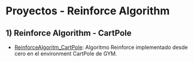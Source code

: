 # Proyectos - Reinforce Algorithm
## 1) Reinforce Algorithm - CartPole
- [ReinforceAlgoritm_CartPole](./RL%20-%20CartPole): Algoritmo Reinforce implementado desde cero en el environment CartPole de GYM.
